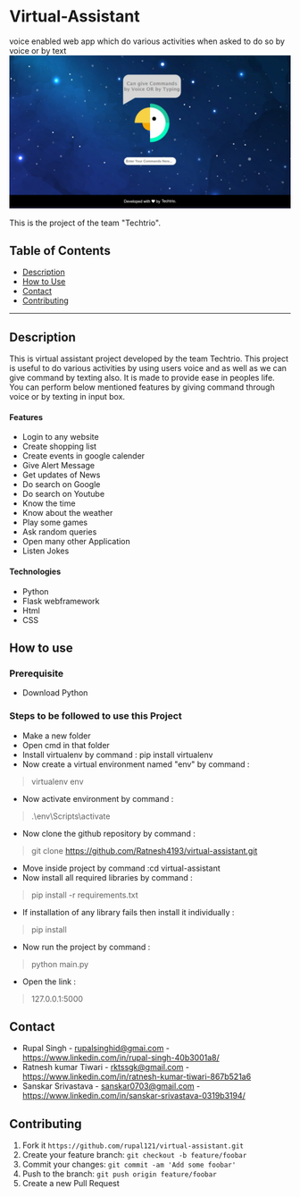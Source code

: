 # Virtual-Assistant
voice enabled web app which do various activities when asked to do so by voice or by text
![alt text](virtual-assistant/static/techtriobg.jpeg)

This is the project of the team "Techtrio".

## Table of Contents
- [Description](#description)
- [How to Use](#how-to-use)
- [Contact](#contact)
- [Contributing](#contributing)

---

## Description

This is virtual assistant project developed by the team Techtrio. This project is useful to do various  activities  by  using  users voice and as well as we can give command by texting also. It is made to  provide ease in peoples life. You can perform below mentioned features by giving command through voice or by texting in input box. 

#### Features

- Login to any website
- Create shopping list
- Create events in google calender
- Give Alert Message
- Get updates of News
- Do search on Google
- Do search on Youtube
- Know the time
- Know about the weather
- Play some games
- Ask random queries
- Open many other Application
- Listen Jokes

#### Technologies
- Python
- Flask webframework
- Html
- CSS

## How to use

### Prerequisite
- Download Python

### Steps to be followed to use this Project
- Make a new folder
- Open cmd in that folder
- Install virtualenv by command : pip install virtualenv
- Now create a virtual environment named "env" by command :
 > virtualenv env
- Now activate environment by command :
 > .\env\Scripts\activate
- Now clone the github repository by command :
 > git clone https://github.com/Ratnesh4193/virtual-assistant.git
- Move inside project by command :cd virtual-assistant
- Now install all required libraries by command :
 > pip install -r requirements.txt
- If installation of any library fails then install it individually :
 > pip install <name of library>
- Now run the project by command :
 > python main.py
- Open the link :
 > 127.0.0.1:5000  

## Contact
- Rupal Singh - rupalsinghid@gmai.com  - https://www.linkedin.com/in/rupal-singh-40b3001a8/
- Ratnesh kumar Tiwari - rktssgk@gmail.com -  https://www.linkedin.com/in/ratnesh-kumar-tiwari-867b521a6
- Sanskar Srivastava -  sanskar0703@gmail.com - https://www.linkedin.com/in/sanskar-srivastava-0319b3194/ 

## Contributing
1. Fork it
   ```https://github.com/rupal121/virtual-assistant.git```
2. Create your feature branch: ```git checkout -b feature/foobar```
3. Commit your changes: ```git commit -am 'Add some foobar'```
4. Push to the branch: ```git push origin feature/foobar```
5. Create a new Pull Request

